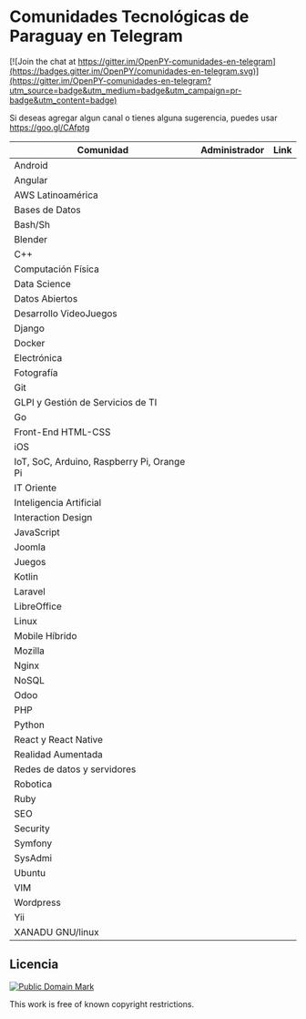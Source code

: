 # Comunidades Tecnológicas de Paraguay en Telegram

[![Join the chat at https://gitter.im/OpenPY-comunidades-en-telegram](https://badges.gitter.im/OpenPY/comunidades-en-telegram.svg)](https://gitter.im/OpenPY-comunidades-en-telegram?utm_source=badge&utm_medium=badge&utm_campaign=pr-badge&utm_content=badge)

Si deseas agregar algun canal o tienes alguna sugerencia, puedes usar https://goo.gl/CAfptg

| Comunidad                                  | Administrador                                                                | Link                                                   |
|--------------------------------------------|------------------------------------------------------------------------------|--------------------------------------------------------|
| Android                                    | 	                                                                            | |
| Angular                                    | 																			    | |
| AWS Latinoamérica                          | 																			    | |
| Bases de Datos                             | 																			    | |
| Bash/Sh                                    | 																			    | |
| Blender                          | 							                                                    | |
| C++                                        | 							                                                    | |
| Computación Física                         | 							                                                    | |
| Data Science                     | 							                                                    | |
| Datos Abiertos                             | 							                                                    | |
| Desarrollo VideoJuegos                     | 							                                                    | |
| Django                                     | 							                                                    | |
| Docker                                     | 							                                                    | |
| Electrónica                                | 							                                                    | |
| Fotografía                                 | 							                                                    | |
| Git                                        | 								                                                | |
| GLPI y Gestión de Servicios de TI          | 								                                                | |
| Go                                         | 								                                                | |
| Front-End HTML-CSS                         | 								                                                | |
| iOS                                        | 								                                                | |
| IoT, SoC, Arduino, Raspberry Pi, Orange Pi | 								                                                | |
| IT Oriente                                 | 								                                                | |
| Inteligencia Artificial                    | 								                                                | |
| Interaction Design                         | 								                                                | |
| JavaScript                                 | 								                                                | |
| Joomla                                     | 								                                                | |
| Juegos                                     | 								                                                | |
| Kotlin                                     | 							                                                    | |
| Laravel                                    | 							                                                    | |
| LibreOffice                                | 							                                                    | |
| Linux                                      | 							                                                    | |
| Mobile Híbrido                             | 							                                                    | |
| Mozilla                                    | 							                                                    | |
| Nginx                                      | 							                                                    | |
| NoSQL                                      | 							                                                    | |
| Odoo                                       | 							                                                    | |
| PHP                                        | 												                                | |
| Python                                     | 												                                | |
| React y React Native                       | 												                                | |
| Realidad Aumentada                         | 												                                | |
| Redes de datos y servidores                | 												                                | |
| Robotica                                   | 												                                | |
| Ruby                                       | 												                                | |
| SEO                                        | 												                                | |
| Security                                   | 												                                | |
| Symfony                                    | 												                                | |
| SysAdmi                                    | 												                                | |
| Ubuntu                                     | 												                                | |
| VIM                                        | 												                                | |
| Wordpress                                  | 												                                | |
| Yii                                        |                                               								| |
| XANADU GNU/linux                           |                                                                    			| |


## Licencia

[![Public Domain Mark](http://i.creativecommons.org/p/mark/1.0/88x31.png)](http://creativecommons.org/publicdomain/mark/1.0/)

This work is free of known copyright restrictions.
